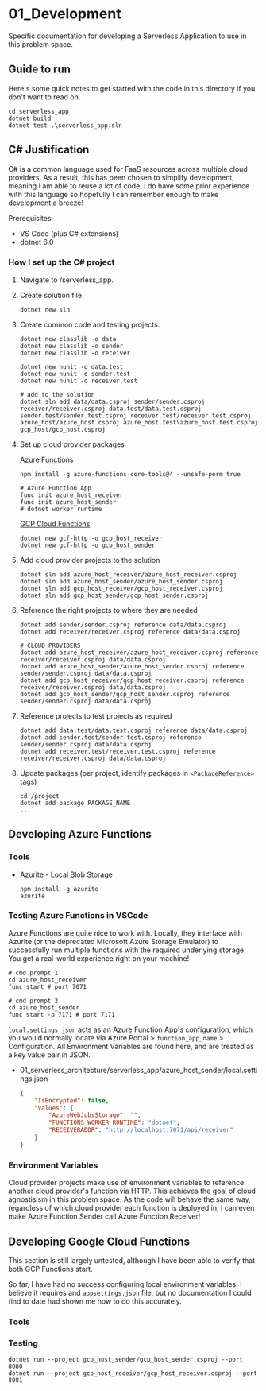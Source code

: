 # 01_Development

Specific documentation for developing a Serverless Application to use in this problem space.

## Guide to run

Here's some quick notes to get started with the code in this directory if you don't want to read on.
```
cd serverless_app
dotnet build
dotnet test .\serverless_app.sln
```

## C# Justification

C# is a common language used for FaaS resources across multiple cloud providers. As a result, this has been chosen to simplify development, meaning I am able to reuse a lot of code. I do have some prior experience with this language so hopefully I can remember enough to make development a breeze!

Prerequisites:

- VS Code (plus C# extensions)
- dotnet 6.0

### How I set up the C# project

1. Navigate to /serverless_app.
1. Create solution file.
    ```
    dotnet new sln
    ```
1. Create common code and testing projects.
    ```
    dotnet new classlib -o data
    dotnet new classlib -o sender
    dotnet new classlib -o receiver

    dotnet new nunit -o data.test
    dotnet new nunit -o sender.test
    dotnet new nunit -o receiver.test
    
    # add to the solution
    dotnet sln add data/data.csproj sender/sender.csproj receiver/receiver.csproj data.test/data.test.csproj sender.test/sender.test.csproj receiver.test/receiver.test.csproj azure_host/azure_host.csproj azure_host.test\azure_host.test.csproj gcp_host/gcp_host.csproj
    ```
1. Set up cloud provider packages

    [Azure Functions](https://docs.microsoft.com/en-us/azure/azure-functions/functions-develop-vs-code?tabs=csharp)
    ```
    npm install -g azure-functions-core-tools@4 --unsafe-perm true

    # Azure Function App
    func init azure_host_receiver
    func init azure_host_sender
    # dotnet worker runtime
    ```
    [GCP Cloud Functions]()
    ```
    dotnet new gcf-http -o gcp_host_receiver
    dotnet new gcf-http -o gcp_host_sender
    ```
1. Add cloud provider projects to the solution
    ```
    dotnet sln add azure_host_receiver/azure_host_receiver.csproj
    dotnet sln add azure_host_sender/azure_host_sender.csproj
    dotnet sln add gcp_host_receiver/gcp_host_receiver.csproj
    dotnet sln add gcp_host_sender/gcp_host_sender.csproj
    ```
1. Reference the right projects to where they are needed
    ```
    dotnet add sender/sender.csproj reference data/data.csproj
    dotnet add receiver/receiver.csproj reference data/data.csproj

    # CLOUD PROVIDERS
    dotnet add azure_host_receiver/azure_host_receiver.csproj reference receiver/receiver.csproj data/data.csproj
    dotnet add azure_host_sender/azure_host_sender.csproj reference sender/sender.csproj data/data.csproj
    dotnet add gcp_host_receiver/gcp_host_receiver.csproj reference receiver/receiver.csproj data/data.csproj
    dotnet add gcp_host_sender/gcp_host_sender.csproj reference sender/sender.csproj data/data.csproj
    ```
1. Reference projects to test projects as required
    ```
    dotnet add data.test/data.test.csproj reference data/data.csproj
    dotnet add sender.test/sender.test.csproj reference sender/sender.csproj data/data.csproj
    dotnet add receiver.test/receiver.test.csproj reference receiver/receiver.csproj data/data.csproj
    ```
1. Update packages (per project, identify packages in `<PackageReference>` tags)
    ```
    cd /project
    dotnet add package PACKAGE_NAME
    ...
    ```

## Developing Azure Functions

### Tools
- Azurite - Local Blob Storage
    ```
    npm install -g azurite
    azurite
    ```

### Testing Azure Functions in VSCode

Azure Functions are quite nice to work with. Locally, they interface with Azurite (or the deprecated Microsoft Azure Storage Emulator) to successfully run multiple functions with the required underlying storage. You get a real-world experience right on your machine! 

```
# cmd prompt 1
cd azure_host_receiver
func start # port 7071

# cmd prompt 2
cd azure_host_sender
func start -p 7171 # port 7171
```

`local.settings.json` acts as an Azure Function App's configuration, which you would normally locate via Azure Portal > `function_app_name` > Configuration. All Environment Variables are found here, and are treated as a key value pair in JSON.

- 01_serverless_architecture/serverless_app/azure_host_sender/local.settings.json
    ```json
    {
        "IsEncrypted": false,
        "Values": {
            "AzureWebJobsStorage": "",
            "FUNCTIONS_WORKER_RUNTIME": "dotnet",
            "RECEIVERADDR": "http://localhost:7071/api/receiver"
        }
    }
    ```

### Environment Variables

Cloud provider projects make use of environment variables to reference another cloud provider's function via HTTP. This achieves the goal of cloud agnostisism in this problem space. As the code will behave the same way, regardless of which cloud provider each function is deployed in, I can even make Azure Function Sender call Azure Function Receiver!

## Developing Google Cloud Functions

This section is still largely untested, although I have been able to verify that both GCP Functions start.

So far, I have had no success configuring local environment variables. I believe it requires and `appsettings.json` file, but no documentation I could find to date had shown me how to do this accurately.

### Tools

### Testing
```
dotnet run --project gcp_host_sender/gcp_host_sender.csproj --port 8080
dotnet run --project gcp_host_receiver/gcp_host_receiver.csproj --port 8081
```
